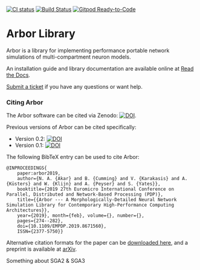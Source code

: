 [![CI status](https://gitlab.com/cscs-ci/arbor-sim/arbor/badges/master/pipeline.svg)](https://gitlab.com/cscs-ci/arbor-sim/arbor/-/commits/master) [![Build Status](https://travis-ci.org/arbor-sim/arbor.svg?branch=master)](https://travis-ci.org/arbor-sim/arbor) [![Gitpod Ready-to-Code](https://img.shields.io/badge/Gitpod-Ready--to--Code-blue?logo=gitpod)](https://gitpod.io/#https://github.com/arbor-sim/arbor) 

# Arbor Library

Arbor is a library for implementing performance portable network simulations of multi-compartment neuron models.

An installation guide and library documentation are available online at [Read the Docs](http://arbor.readthedocs.io/en/latest/).

[Submit a ticket](https://github.com/arbor-sim/arbor) if you have any questions or want help.

### Citing Arbor

The Arbor software can be cited via Zenodo: [![DOI](https://zenodo.org/badge/DOI/10.5281/zenodo.1459678.svg)](https://doi.org/10.5281/zenodo.1459678).

Previous versions of Arbor can be cited specifically:
* Version 0.2: [![DOI](https://zenodo.org/badge/DOI/10.5281/zenodo.2583709.svg)](https://doi.org/10.5281/zenodo.2583709)
* Version 0.1: [![DOI](https://zenodo.org/badge/DOI/10.5281/zenodo.1459679.svg)](https://doi.org/10.5281/zenodo.1459679)

The following BibTeX entry can be used to cite Arbor:

```
@INPROCEEDINGS{
    paper:arbor2019,
    author={N. A. {Akar} and B. {Cumming} and V. {Karakasis} and A. {Küsters} and W. {Klijn} and A. {Peyser} and S. {Yates}},
    booktitle={2019 27th Euromicro International Conference on Parallel, Distributed and Network-Based Processing (PDP)},
    title={{Arbor --- A Morphologically-Detailed Neural Network Simulation Library for Contemporary High-Performance Computing Architectures}},
    year={2019}, month={feb}, volume={}, number={},
    pages={274--282},
    doi={10.1109/EMPDP.2019.8671560},
    ISSN={2377-5750}}
```

Alternative citation formats for the paper can be [downloaded here](https://ieeexplore.ieee.org/abstract/document/8671560), and a preprint is available at [arXiv](https://arxiv.org/abs/1901.07454).

Something about SGA2 & SGA3
